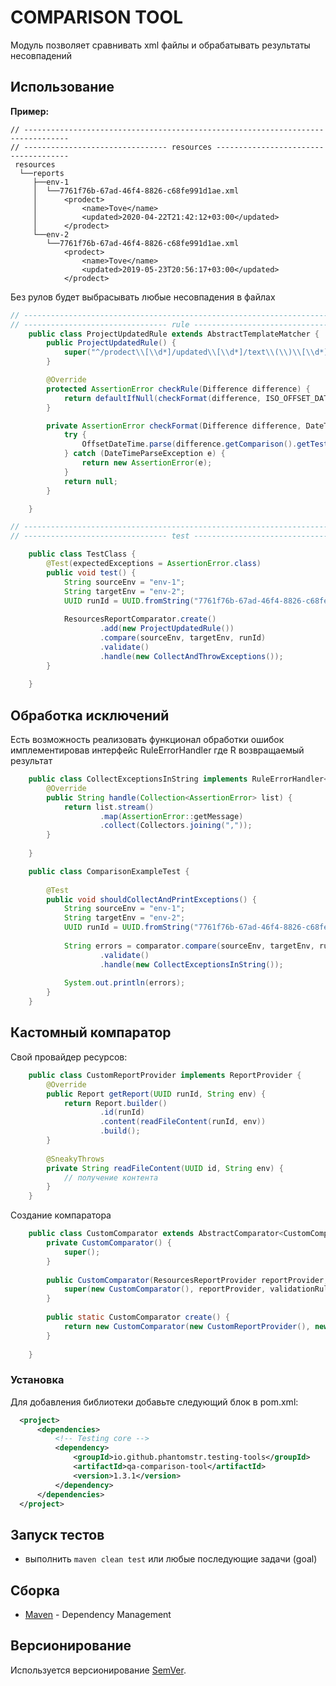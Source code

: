 # COMPARISON TOOL
Модуль позволяет сравнивать xml файлы и обрабатывать результаты несовпадений 

## Использование 
**Пример:**
```text
// --------------------------------------------------------------------------------
// -------------------------------- resources -------------------------------------
 resources
  └──reports                              
     ├──env-1 
     │  └──7761f76b-67ad-46f4-8826-c68fe991d1ae.xml       
     │      <prodect>
     │          <name>Tove</name>
     │          <updated>2020-04-22T21:42:12+03:00</updated>
     │      </prodect>
     └──env-2
        └──7761f76b-67ad-46f4-8826-c68fe991d1ae.xml
            <prodect>
                <name>Tove</name>
                <updated>2019-05-23T20:56:17+03:00</updated>
            </prodect>
```
Без рулов будет выбрасывать любые несовпадения в файлах
```java
// --------------------------------------------------------------------------------
// -------------------------------- rule ------------------------------------------
    public class ProjectUpdatedRule extends AbstractTemplateMatcher {
        public ProjectUpdatedRule() {
            super("^/prodect\\[\\d*]/updated\\[\\d*]/text\\(\\)\\[\\d*]$");
        }

        @Override
        protected AssertionError checkRule(Difference difference) {
            return defaultIfNull(checkFormat(difference, ISO_OFFSET_DATE_TIME), new AssertionError(difference.toString()));
        }

        private AssertionError checkFormat(Difference difference, DateTimeFormatter format) {
            try {
                OffsetDateTime.parse(difference.getComparison().getTestDetails().getValue().toString(), format);
            } catch (DateTimeParseException e) {
                return new AssertionError(e);
            }
            return null;
        }

    }

// --------------------------------------------------------------------------------
// -------------------------------- test ------------------------------------------

    public class TestClass {
        @Test(expectedExceptions = AssertionError.class)
        public void test() {
            String sourceEnv = "env-1";
            String targetEnv = "env-2";
            UUID runId = UUID.fromString("7761f76b-67ad-46f4-8826-c68fe991d1ae");
    
            ResourcesReportComparator.create()
                    .add(new ProjectUpdatedRule()) 
                    .compare(sourceEnv, targetEnv, runId)
                    .validate()
                    .handle(new CollectAndThrowExceptions());
        }
    
    }   
```
## Обработка исключений
Есть возможность реализовать функционал обработки ошибок имплементировав интерфейс RuleErrorHandler<R>
где R возвращаемый результат
```java
    public class CollectExceptionsInString implements RuleErrorHandler<String> {
        @Override
        public String handle(Collection<AssertionError> list) {
            return list.stream()
                    .map(AssertionError::getMessage)
                    .collect(Collectors.joining(","));
        }
    
    }
```

```java
    public class ComparisonExampleTest {
    
        @Test
        public void shouldCollectAndPrintExceptions() {
            String sourceEnv = "env-1";
            String targetEnv = "env-2";
            UUID runId = UUID.fromString("7761f76b-67ad-46f4-8826-c68fe991d1ae");
    
            String errors = comparator.compare(sourceEnv, targetEnv, runId)
                    .validate()
                    .handle(new CollectExceptionsInString());
    
            System.out.println(errors);
        }
    }
```
## Кастомный компаратор
Свой провайдер ресурсов:
```java
    public class CustomReportProvider implements ReportProvider {
        @Override
        public Report getReport(UUID runId, String env) {
            return Report.builder()
                    .id(runId)
                    .content(readFileContent(runId, env))
                    .build();
        }
    
        @SneakyThrows
        private String readFileContent(UUID id, String env) {
            // получение контента
        }
    }
```
Создание компаратора
```java
    public class CustomComparator extends AbstractComparator<CustomComparator> {
        private CustomComparator() {
            super();
        }
    
        public CustomComparator(ResourcesReportProvider reportProvider, DefaultValidationRules validationRules) {
            super(new CustomComparator(), reportProvider, validationRules);
        }
    
        public static CustomComparator create() {
            return new CustomComparator(new CustomReportProvider(), new DefaultValidationRules());
        }
    
    }
```
 
### Установка
  Для добавления библиотеки добавьте следующий блок в pom.xml:
  ```xml
    <project>
        <dependencies>
            <!-- Testing core -->
            <dependency>
                <groupId>io.github.phantomstr.testing-tools</groupId>
                <artifactId>qa-comparison-tool</artifactId>
                <version>1.3.1</version>
            </dependency>
        </dependencies>
    </project>
  ```

## Запуск тестов
  - выполнить ```maven clean test``` или любые последующие задачи (goal)   

## Сборка
* [Maven](https://maven.apache.org/) - Dependency Management

## Версионирование
Используется версионирование [SemVer](http://semver.org/).